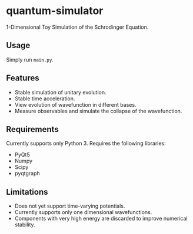 # quantum-simulator
1-Dimensional Toy Simulation of the Schrodinger Equation.

## Usage
Simply run `main.py`.

## Features
* Stable simulation of unitary evolution.
* Stable time acceleration.
* View evolution of wavefunction in different bases.
* Measure observables and simulate the collapse of the wavefunction.

## Requirements
Currently supports only Python 3.
Requires the following libraries:
* PyQt5
* Numpy
* Scipy
* pyqtgraph

## Limitations
* Does not yet support time-varying potentials.
* Currently supports only one dimensional wavefunctions.
* Components with very high energy are discarded to improve numerical stability.
